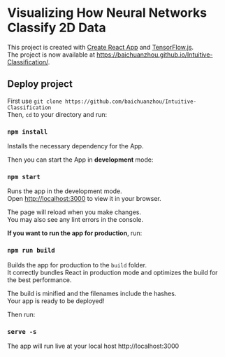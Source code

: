 # Visualizing How Neural Networks Classify 2D Data

This project is created with [Create React App](https://github.com/facebook/create-react-app) and [TensorFlow.js](https://www.tensorflow.org/js).\
The project is now available at https://baichuanzhou.github.io/Intuitive-Classification/.
## Deploy project

First use `git clone https://github.com/baichuanzhou/Intuitive-Classification` \
Then, `cd` to your directory and run: 

### `npm install`
Installs the necessary dependency for the App.

Then you can start the App in **development** mode:

### `npm start`
Runs the app in the development mode.\
Open [http://localhost:3000](http://localhost:3000) to view it in your browser.

The page will reload when you make changes.\
You may also see any lint errors in the console.

**If you want to run the app for production**, run:
### `npm run build`

Builds the app for production to the `build` folder.\
It correctly bundles React in production mode and optimizes the build for the best performance.

The build is minified and the filenames include the hashes.\
Your app is ready to be deployed!

Then run:
### `serve -s`
The app will run live at your local host http://localhost:3000

